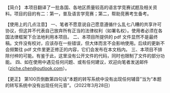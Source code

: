 【简介】
本项目翻译了一批各国、各地区质量较高的语言学竞赛试题及相关资料。项目的目的有二：第一，普及语言学竞赛；第二，帮助竞赛考生备考。

【使用上的几点注意】
一、笔者不愿意说自己愿意遵循什么乱七八糟的共享许可协议，但这并不代表自己放弃所有正当的法律权利（如署名权）。使用者必须在各国法律框架下合法地利用本项目。
二、本项目所提供的 pdf 文件显然不是最终稿。文件没有校对，应该存在一些错误，但大体而言不会影响使用。后续的更新不会频繁往 pdf 文件里更正修正的内容，它们会发布在本文档内。
三、本项目不排除付梓的可能。有鉴于此，这里没有公开文件的代码，同时也限制了文件的部分功能。
四、如在使用中遇见任何问题、或有任何建议，欢迎向笔者发送邮件（ziche.chen@outlook.com）。

【更正】
第100页倒数第四句话“本题的转写系统中没有出现任何辅音”当为“本题的转写系统中没有出现任何元音”。（2022年3月28日）
